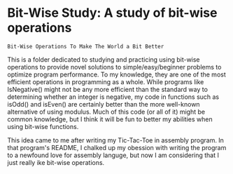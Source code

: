 # Bit-Wise Study: A study of bit-wise operations

`Bit-Wise Operations To Make The World a Bit Better`

This is a folder dedicated to studying and practicing using bit-wise operations to provide novel solutions to simple/easy/beginner problems to optimize program performance. To my knowledge, they are one of the most efficient operations in programming as a whole. While programs like IsNegative() might not be any more efficient than the standard way to determining whether an integer is negative, my code in functions such as isOdd() and isEven() are certainly better than the more well-known alternative of using modulus. Much of this code (or all of it) might be common knowledge, but I think it will be fun to better my abilities when using bit-wise functions.

This idea came to me after writing my Tic-Tac-Toe in assembly program. In that program's README, I chalked up my obession with writing the program to a newfound love for assembly languge, but now I am considering that I just really ike bit-wise operations.
